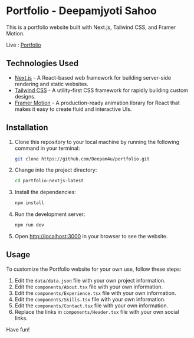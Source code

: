 # Portfolio - Deepamjyoti Sahoo

This is a portfolio website built with Next.js, Tailwind CSS, and Framer Motion.

Live : [Portfolio](https://portfolio-ds-eta.vercel.app/)

## Technologies Used

- [Next.js](https://nextjs.org/) -  A React-based web framework for building server-side rendering and static websites.
- [Tailwind CSS](https://tailwindcss.com/) - A utility-first CSS framework for rapidly building custom designs.
- [Framer Motion](https://www.framer.com/motion/) - A production-ready animation library for React that makes it easy to create fluid and interactive UIs.

## Installation

1. Clone this repository to your local machine by running the following command in your terminal:

    ```bash
    git clone https://github.com/Deepam4u/portfolio.git
    ```

2. Change into the project directory:

    ```bash
    cd portfolio-nextjs-latest
    ```

3. Install the dependencies:

    ```bash
    npm install
    ```

4. Run the development server:

    ```bash
    npm run dev
    ```

5. Open <http://localhost:3000> in your browser to see the website.

## Usage

To customize the Portfolio website for your own use, follow these steps:

1. Edit the `data/data.json` file with your own project information.
2. Edit the `components/About.tsx` file with your own information.
3. Edit the `components/Experience.tsx` file with your own information.
4. Edit the `components/Skills.tsx` file with your own information.
5. Edit the `components/Contact.tsx` file with your own information.
6. Replace the links in `components/Header.tsx` file with your own social links.


Have fun!

